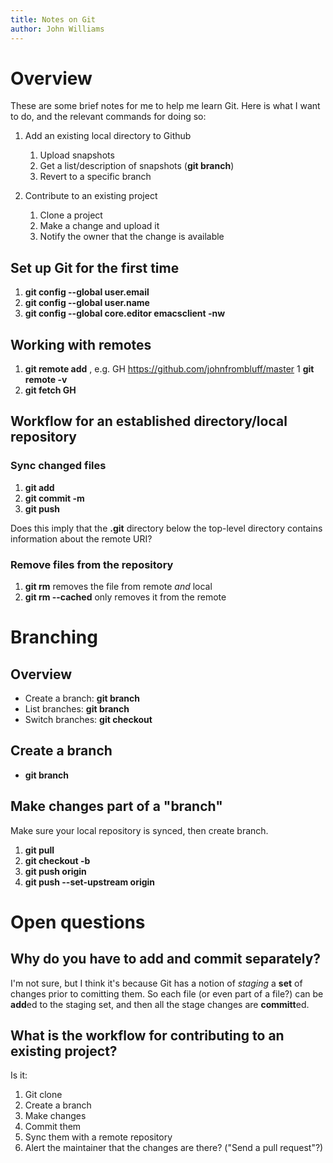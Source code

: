 ```yaml
---
title: Notes on Git
author: John Williams
---
```


# Overview

These are some brief notes for me to help me learn Git.  Here is what
I want to do, and the relevant commands for doing so:

1. Add an existing local directory to Github
    1. Upload snapshots
    1. Get a list/description of snapshots (**git branch**)
    1. Revert to a specific branch

2. Contribute to an existing project
    1. Clone a project
	1. Make a change and upload it
	1. Notify the owner that the change is available

## Set up Git for the first time


1. **git config --global user.email** <email address>
1. **git config --global user.name** <name>
1. **git config --global core.editor emacsclient -nw** 

## Working with remotes

1. **git remote add** <short name> <URI>, e.g. GH https://github.com/johnfrombluff/master
1  **git remote -v**
1. **git fetch GH**


## Workflow for an established directory/local repository

### Sync changed files

1. **git add** <files>
1. **git commit -m** <message describing changes>
1. **git push**

Does this imply that the **.git** directory below the top-level directory
contains information about the remote URI?

### Remove files from the repository

1. **git rm** <file> removes the file from remote *and* local
1. **git rm --cached** <file> only removes it from the remote


# Branching

## Overview

- Create a branch: **git branch** <name>
- List branches:  **git branch**
- Switch branches: **git checkout**

## Create a branch
- **git branch** <branch name>

## Make changes part of a "branch"

Make sure your local repository is synced, then create branch.

1. **git pull**
1. **git checkout -b** <new branch name>
1. **git push origin** <new branch name>
1. **git push --set-upstream origin** <W2S-Panter>

# Open questions

## Why do you have to add and commit separately?
I'm not sure, but I think it's because Git has a notion of *staging* a
**set** of changes prior to comitting them. So each file (or even part
of a file?) can be **add**ed to the staging set, and then all the
stage changes are **committ**ed.

## What is the workflow for contributing to an existing project?

Is it: 

1. Git clone
1. Create a branch
1. Make changes
1. Commit them
1. Sync them with a remote repository
1. Alert the maintainer that the changes are there? ("Send a pull request"?)


